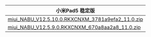 | 小米Pad5  稳定版    |
| ---- |
| [miui_NABU_V12.5.10.0.RKXCNXM_3781a9efa2_11.0.zip](https://hugeota.d.miui.com/V12.5.10.0.RKXCNXM/miui_NABU_V12.5.10.0.RKXCNXM_3781a9efa2_11.0.zip)    |
| [miui_NABU_V12.5.9.0.RKXCNXM_670a8aa2a8_11.0.zip](https://hugeota.d.miui.com/V12.5.9.0.RKXCNXM/miui_NABU_V12.5.9.0.RKXCNXM_670a8aa2a8_11.0.zip)    |
